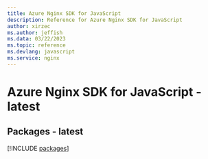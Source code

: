 ```yaml
---
title: Azure Nginx SDK for JavaScript
description: Reference for Azure Nginx SDK for JavaScript
author: xirzec
ms.author: jeffish
ms.data: 03/22/2023
ms.topic: reference
ms.devlang: javascript
ms.service: nginx
---
```

# Azure Nginx SDK for JavaScript - latest
## Packages - latest
[!INCLUDE [packages](nginx-index.md)]